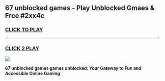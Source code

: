 
## 67 unblocked games - Play Unblocked Gmaes & Free #2xx4c
<h3>
<a href="https://premium.freeplayer.one?title=67_unblocked_games&ref=03M">CLICK TO PLAY</a></h3>
<hr>

<h3>
<a href="https://premium.freeplayer.one?title=67_unblocked_games&ref=03M">CLICK 2 PLAY</a>
  
</h3>

<a href="https://premium.freeplayer.one?title=67_unblocked_games&ref=03M"><img src="https://clearcache.store/games.png"></a>


**67 unblocked games games unblocked: Your Gateway to Fun and Accessible Online Gaming**

